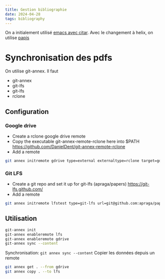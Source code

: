 ```yaml
---
title: Gestion bibliographie
date: 2024-04-28
tags: bibliography
---
```


On a initialement utilisé [emacs avec citar](202404282230%20-%20Bibliographie%20avec%20emacs.md). 
Avec le changement à helix, on utilise [papis](202404282236%20-%20Bibliographie%20avec%20papis.md)

# Synchronisation des pdfs

On utilise git-annex. Il faut

-   git-annex
-   git-lfs
-   git-lfs
-   rclone

## Configuration

### Google drive

-   Create a rclone google drive remote
-   Copy the executable git-annex-remote-rclone here into \$PATH
<https://github.com/DanielDent/git-annex-remote-rclone>
-   Add a remote
```sh
git annex initremote gdrive type=external externaltype=rclone target=gdrive encryption=shared
```

### Git LFS

-   Create a git repo and set it up for git-lfs (apraga/papers) <https://git-lfs.github.com/>
-   Add a remote
```sh
git annex initremote lfstest type=git-lfs url=git@github.com:apraga/papers.git encryption=none
```
## Utilisation

```sh
git-annex init
git-annex enableremote lfs
git-annex enableremote gdrive
git-annex sync --content
```

Synchronisation: `git annex sync --content`
Copier les données depuis un remote
```sh
git annex get . --from gdrive
git annex copy . --to lfs
```


